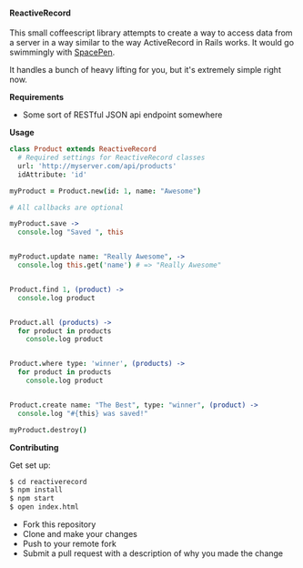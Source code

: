 #### ReactiveRecord

This small coffeescript library attempts to create a way to access data from a server in a way similar to the way ActiveRecord in Rails works. It would go swimmingly with [SpacePen](https://github.com/atom/space-pen).

It handles a bunch of heavy lifting for you, but it's extremely simple right now.

**Requirements**

- Some sort of RESTful JSON api endpoint somewhere

**Usage**

```coffeescript
class Product extends ReactiveRecord
  # Required settings for ReactiveRecord classes
  url: 'http://myserver.com/api/products'
  idAttribute: 'id'

myProduct = Product.new(id: 1, name: "Awesome")

# All callbacks are optional

myProduct.save ->
  console.log "Saved ", this


myProduct.update name: "Really Awesome", ->
  console.log this.get('name') # => "Really Awesome"


Product.find 1, (product) ->
  console.log product


Product.all (products) ->
  for product in products
    console.log product


Product.where type: 'winner', (products) ->
  for product in products
    console.log product


Product.create name: "The Best", type: "winner", (product) ->
  console.log "#{this} was saved!"

myProduct.destroy()
```

**Contributing**

Get set up:

```bash
$ cd reactiverecord
$ npm install
$ npm start
$ open index.html
```

- Fork this repository
- Clone and make your changes
- Push to your remote fork
- Submit a pull request with a description of why you made the change
